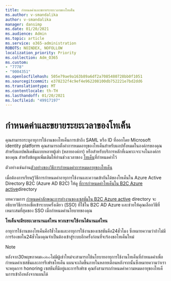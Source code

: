 ```yaml
---
title: กำหนดค่าและขยายระยะเวลาของโทเค็น
ms.author: v-smandalika
author: v-smandalika
manager: dansimp
ms.date: 01/20/2021
ms.audience: Admin
ms.topic: article
ms.service: o365-administration
ROBOTS: NOINDEX, NOFOLLOW
localization_priority: Priority
ms.collection: Adm_O365
ms.custom:
- "7778"
- "9004351"
ms.openlocfilehash: 505e79ae9a163b89a6df2a7085480728bb0f1051
ms.sourcegitcommit: e378232f4c9ef4e962208100db752221e7bd2dd6
ms.translationtype: MT
ms.contentlocale: th-TH
ms.lasthandoff: 01/20/2021
ms.locfileid: "49917197"
---
```

# <a name="configure-and-extend-token-lifetimes"></a>กำหนดค่าและขยายระยะเวลาของโทเค็น

คุณสามารถระบุอายุการใช้งานของโทเค็นการเข้าถึง SAML หรือ ID ที่ออกโดย Microsoft identity platform คุณสามารถตั้งค่าการหมดอายุของโทเค็นสำหรับแอปทั้งหมดในองค์กรของคุณสำหรับแอปพลิเคชันแบบหลายผู้เช่า (หลายองค์กร) หรือสำหรับบริการหลักที่เฉพาะเจาะจงในองค์กรของคุณ สำหรับข้อมูลเพิ่มเติมให้อ่านช่วงเวลาของ [โทเค็น](https://docs.microsoft.com/azure/active-directory/develop/active-directory-configurable-token-lifetimes)ที่กำหนดค่าไว้

ตัวอย่างเช่นอ่าน[ตัวอย่างของวิธีการกำหนดค่าการหมดอายุของโทเค็น](https://docs.microsoft.com/azure/active-directory/develop/configure-token-lifetimes)

เมื่อต้องการเรียนรู้วิธีการกำหนดค่าอายุการใช้งานและความเข้ากันได้ของโทเค็นใน Azure Active Directory B2C (Azure AD B2C) ให้ดู [ที่การกำหนดค่าโทเค็นใน B2C Azure active](https://docs.microsoft.com/azure/active-directory-b2c/configure-tokens?pivots=b2c-user-flow)directory

บทความการ [กำหนดค่าลักษณะการทำงานของเซสชันใน B2C Azure active](https://docs.microsoft.com/azure/active-directory-b2c/session-behavior?pivots=b2c-user-flow) directory จะอธิบายวิธีการลงชื่อเข้าระบบครั้งเดียว (SSO) ที่ใช้ใน B2C AD Azure และช่วยให้คุณเลือกวิธีที่เหมาะสมที่สุดของ SSO เมื่อกำหนดค่านโยบายของคุณ

**โทเค็นจะมีระยะเวลานานแค่ไหน พวกเขาจะใช้งานได้นานแค่ไหน**

อายุการใช้งานของโทเค็นคือ1ชั่วโมงและอายุการใช้งานของเซสชันคือ24ชั่วโมง ซึ่งหมายความว่าถ้าไม่มีการร้องขอใน24ชั่วโมงคุณจำเป็นต้องเข้าสู่ระบบอีกครั้งก่อนที่จะร้องขอโทเค็นใหม่

> [!NOTE]
> หลังจาก30พฤษภาคม๒๐๒๐ไม่มีผู้เช่าใหม่จะสามารถใช้นโยบายอายุการใช้งานโทเค็นที่กำหนดค่าเพื่อกำหนดค่าเซสชันและการรีเฟรชโทเค็น แผนจะเกิดขึ้นภายในหลายเดือนหลังจากนั้นซึ่งหมายความว่าเราจะหยุดการ honoring เซสชันที่มีอยู่และการรีเฟรช คุณยังสามารถกำหนดค่าความหมดอายุของโทเค็นการเข้าถึงหลังจากแผนได้






